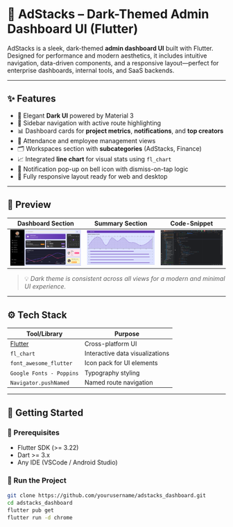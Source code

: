 # 🧭 AdStacks – Dark-Themed Admin Dashboard UI (Flutter)



AdStacks is a sleek, dark-themed **admin dashboard UI** built with Flutter. Designed for performance and modern aesthetics, it includes intuitive navigation, data-driven components, and a responsive layout—perfect for enterprise dashboards, internal tools, and SaaS backends.

---

## ✨ Features

- 🎨 Elegant **Dark UI** powered by Material 3
- 🧭 Sidebar navigation with active route highlighting
- 📊 Dashboard cards for **project metrics**, **notifications**, and **top creators**
- 📅 Attendance and employee management views
- 🗂️ Workspaces section with **subcategories** (AdStacks, Finance)
- 📈 Integrated **line chart** for visual stats using `fl_chart`
- 🔔 Notification pop-up on bell icon with dismiss-on-tap logic
- 🔁 Fully responsive layout ready for web and desktop

---

## 📸 Preview

| Dashboard Section     | Summary Section      | Code-Snippet     |
|-----------------------|---------------------------|--------------------------|
| ![Dashboard](Main.png) | ![Summary](summary.png) | ![Code](C1.png) |

> 💡 *Dark theme is consistent across all views for a modern and minimal UI experience.*

---

## ⚙️ Tech Stack

| Tool/Library        | Purpose                     |
|---------------------|-----------------------------|
| [Flutter](https://flutter.dev) | Cross-platform UI |
| `fl_chart`          | Interactive data visualizations |
| `font_awesome_flutter` | Icon pack for UI elements |
| `Google Fonts - Poppins` | Typography styling |
| `Navigator.pushNamed` | Named route navigation |

---

## 🏁 Getting Started

### 🔧 Prerequisites

- Flutter SDK (>= 3.22)
- Dart >= 3.x
- Any IDE (VSCode / Android Studio)

### 🚀 Run the Project

```bash
git clone https://github.com/yourusername/adstacks_dashboard.git
cd adstacks_dashboard
flutter pub get
flutter run -d chrome
